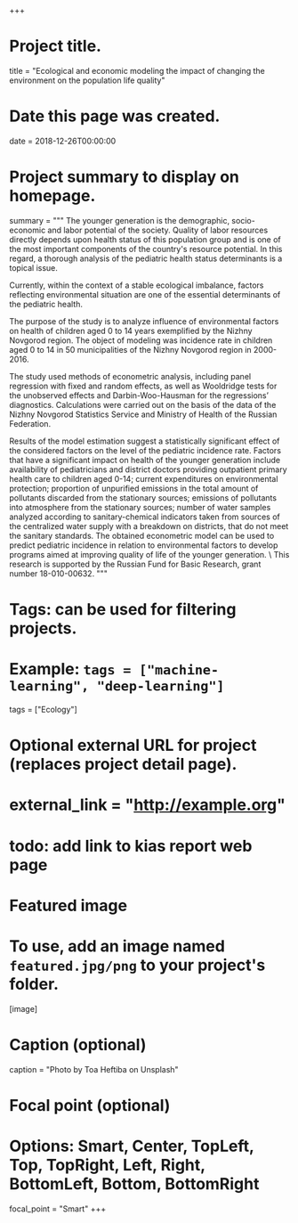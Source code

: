 +++
# Project title.
title = "Ecological and economic modeling the impact of changing the environment on the population life quality"

# Date this page was created.
date = 2018-12-26T00:00:00

# Project summary to display on homepage.
summary = """
The younger generation is the demographic, socio-economic and labor potential of the society. Quality of labor resources directly depends upon health status of this population group and is one of the most important components of the country's resource potential. In this regard, a thorough analysis of the pediatric health status determinants is a topical issue.

Currently, within the context of a stable ecological imbalance, factors reflecting environmental situation are one of the essential determinants of the pediatric health.

The purpose of the study is to analyze influence of environmental factors on health of children aged 0 to 14 years exemplified by the Nizhny Novgorod region. The object of modeling was incidence rate in children aged 0 to 14 in 50 municipalities of the Nizhny Novgorod region in 2000-2016.

The study used methods of econometric analysis, including panel regression with fixed and random effects, as well as Wooldridge tests for the unobserved effects and Darbin-Woo-Hausman for the regressions’ diagnostics. Calculations were carried out on the basis of the data of the Nizhny Novgorod Statistics Service and Ministry of Health of the Russian Federation.

Results of the model estimation suggest a statistically significant effect of the considered factors on the level of the pediatric incidence rate. Factors that have a significant impact on health of the younger generation include availability of pediatricians and district doctors providing outpatient primary health care to children aged 0-14; current expenditures on environmental protection; proportion of unpurified emissions in the total amount of pollutants discarded from the stationary sources; emissions of pollutants into atmosphere from the stationary sources; number of water samples analyzed according to sanitary-chemical indicators taken from sources of the centralized water supply with a breakdown on districts, that do not meet the sanitary standards. The obtained econometric model can be used to predict pediatric incidence in relation to environmental factors to develop programs aimed at improving quality of life of the younger generation.
\\
This research is supported by the Russian Fund for Basic Research, grant number 18-010-00632.
"""

# Tags: can be used for filtering projects.
# Example: `tags = ["machine-learning", "deep-learning"]`
tags = ["Ecology"]

# Optional external URL for project (replaces project detail page).
# external_link = "http://example.org"
# todo: add link to kias report web page

# Featured image
# To use, add an image named `featured.jpg/png` to your project's folder. 
[image]
  # Caption (optional)
  caption = "Photo by Toa Heftiba on Unsplash"

  # Focal point (optional)
  # Options: Smart, Center, TopLeft, Top, TopRight, Left, Right, BottomLeft, Bottom, BottomRight
  focal_point = "Smart"
+++
